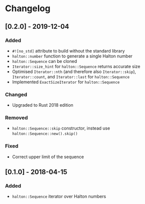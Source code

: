 # Changelog

## [0.2.0] - 2019-12-04
### Added
- `#![no_std]` attribute to build without the standard library
- `halton::number` function to generate a single Halton number
- `halton::Sequence` can be cloned
- `Iterator::size_hint` for `halton::Sequence` returns accurate size
- Optimised `Iterator::nth` (and therefore also `Iterator::skip`), `Iterator::count`,
  and `Iterator::last` for `halton::Sequence`
- Implemented `ExactSizeIterator` for `halton::Sequence`

### Changed
- Upgraded to Rust 2018 edition

### Removed
- `halton::Sequence::skip` constructor, instead use `halton::Sequence::new().skip()`

### Fixed
- Correct upper limit of the sequence

## [0.1.0] - 2018-04-15
### Added
- `halton::Sequence` iterator over Halton numbers